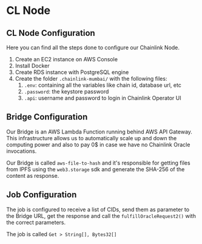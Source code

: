 # CL Node

## CL Node Configuration
Here you can find all the steps done to configure our Chainlink Node.

1. Create an EC2 instance on AWS Console
2. Install Docker
3. Create RDS instance with PostgreSQL engine
4. Create the folder `.chainlink-mumbai/` with the following files:
   1. `.env`: containing all the variables like chain id, database url, etc
   2. `.password`: the keystore password
   3. `.api`: username and password to login in Chainlink Operator UI

## Bridge Configuration
Our Bridge is an AWS Lambda Function running behind AWS API Gateway. 
This infrastructure allows us to automatically scale up and down the
computing power and also to pay 0$ in case we have no Chainlink Oracle
invocations.

Our Bridge is called `aws-file-to-hash` and it's responsible for
getting files from IPFS using the `web3.storage` sdk and generate
the SHA-256 of the content as response.

## Job Configuration
The job is configured to receive a list of CIDs, send them as parameter
to the Bridge URL, get the response and call the `fulfillOracleRequest2()`
with the correct parameters.

The job is called `Get > String[], Bytes32[]`
